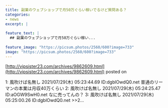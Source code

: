 ```yaml
---
title: 副業のウェブショップで月50万ぐらい稼いでるけど質問ある？
categories:
- news
excerpt: |
  
feature_text: |
  ## 副業のウェブショップで月50万ぐらい稼い...
  
feature_image: "https://picsum.photos/2560/600?image=733"
image: "https://picsum.photos/2560/600?image=733"
---
```


[http://vipsister23.com/archives/9862609.html](http://vipsister23.com/archives/9862609.html)
posted on 

<!--more-->

1: 風吹けば名無し 2021/07/29(木) 05:23:44.69 ID:dgblOwdQ0.net 普通のリーマンの本業は月収40万くらい 2: 風吹けば名無し 2021/07/29(木) 05:24:25.47 ID:aOGW9SwH0.net なに売ってんの？ 3: 風吹けば名無し 2021/07/29(木) 05:25:00.26 ID:dgblOwdQ0.net &gt;&gt;2...
